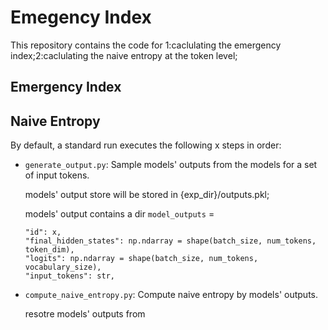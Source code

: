# Emegency Index
This repository contains the code for 1:caclulating the emergency index;2:caclulating the naive entropy at the token level;
## Emergency Index


## Naive Entropy

By default, a standard run executes the following x steps in order:

* `generate_output.py`: Sample models' outputs from the models for a set of input tokens.

    models' output store will be stored in {exp_dir}/outputs.pkl;

    models' output contains a dir `model_outputs` = 
    ```
    "id": x, 
    "final_hidden_states": np.ndarray = shape(batch_size, num_tokens, token_dim), 
    "logits": np.ndarray = shape(batch_size, num_tokens, vocabulary_size), 
    "input_tokens": str,
    ```

* `compute_naive_entropy.py`: Compute naive entropy by models' outputs.

    resotre models' outputs from 
